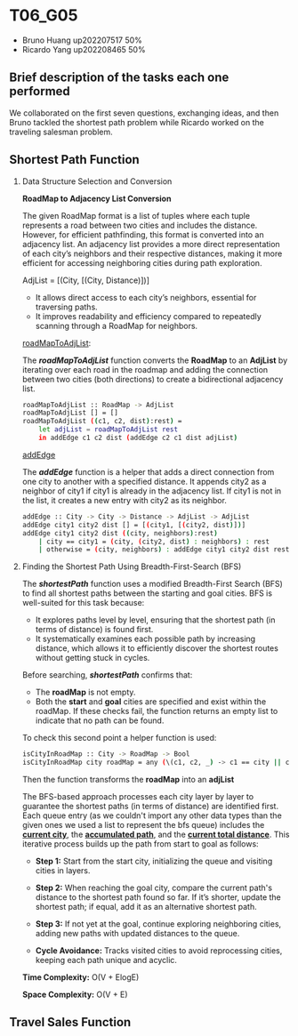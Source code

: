 # T06_G05
- Bruno Huang     up202207517     50%
- Ricardo Yang    up202208465     50%

## Brief description of the tasks each one performed

We collaborated on the first seven questions, exchanging ideas, and then Bruno tackled the shortest path problem while Ricardo worked on the traveling salesman problem.

## Shortest Path Function

1. Data Structure Selection and Conversion

    **RoadMap to Adjacency List Conversion**

    The given RoadMap format is a list of tuples where each tuple represents a road between two cities and includes the distance. However, for efficient pathfinding, this format is converted into an adjacency list. An adjacency list provides a more direct representation of each city’s neighbors and their respective distances, making it more efficient for accessing neighboring cities during path exploration.

    AdjList = [(City, [(City, Distance)])]
    - It allows direct access to each city’s neighbors, essential for traversing paths.
    - It improves readability and efficiency compared to repeatedly scanning through a RoadMap for neighbors.

    <ins>roadMapToAdjList</ins>:
    
    The ***roadMapToAdjList*** function converts the **RoadMap** to an **AdjList** by iterating over each road in the roadmap and adding the connection between two cities (both directions) to create a bidirectional adjacency list.

    ```bash
    roadMapToAdjList :: RoadMap -> AdjList
    roadMapToAdjList [] = []
    roadMapToAdjList ((c1, c2, dist):rest) = 
        let adjList = roadMapToAdjList rest
        in addEdge c1 c2 dist (addEdge c2 c1 dist adjList)
    ```

    <ins>addEdge</ins>

    The ***addEdge*** function is a helper that adds a direct connection from one city to another with a specified distance. It appends city2 as a neighbor of city1 if city1 is already in the adjacency list. If city1 is not in the list, it creates a new entry with city2 as its neighbor.

    ```bash
    addEdge :: City -> City -> Distance -> AdjList -> AdjList
    addEdge city1 city2 dist [] = [(city1, [(city2, dist)])]
    addEdge city1 city2 dist ((city, neighbors):rest)
        | city == city1 = (city, (city2, dist) : neighbors) : rest
        | otherwise = (city, neighbors) : addEdge city1 city2 dist rest 
    ```

2. Finding the Shortest Path Using Breadth-First-Search (BFS)

    The ***shortestPath*** function uses a modified Breadth-First Search (BFS) to find all shortest paths between the starting and goal cities. BFS is well-suited for this task because:

    - It explores paths level by level, ensuring that the shortest path (in terms of  distance) is found first.
    - It systematically examines each possible path by increasing distance, which allows  it to efficiently discover the shortest routes without getting stuck in cycles.

    Before searching, ***shortestPath*** confirms that:

    - The **roadMap** is not empty.
    - Both the **start** and **goal** cities are specified and exist within the roadMap. If these checks fail, the function returns an empty list to indicate that no path can be found.

    To check this second point a helper function is used:

    ```bash
    isCityInRoadMap :: City -> RoadMap -> Bool
    isCityInRoadMap city roadMap = any (\(c1, c2, _) -> c1 == city || c2 == city) roadMap
    ```

    Then the function transforms the **roadMap** into an **adjList**

    The BFS-based approach processes each city layer by layer to guarantee the shortest paths (in terms of distance) are identified first. Each queue entry (as we couldn't import any other data types than the given ones we used a list to represent the bfs queue) includes the **<ins>current city</ins>**, the **<ins>accumulated path</ins>**, and the **<ins>current total distance</ins>**. This iterative process builds up the path from start to goal as follows:

    - **Step 1:** Start from the start city, initializing the queue and visiting cities in layers.

    - **Step 2:** When reaching the goal city, compare the current path's distance to the shortest path found so far. If it’s shorter, update the shortest path; if equal, add it as an alternative shortest path.

    - **Step 3:** If not yet at the goal, continue exploring neighboring cities, adding new paths with updated distances to the queue.

    - **Cycle Avoidance:** Tracks visited cities to avoid reprocessing cities, keeping each path unique and acyclic.

    **Time Complexity:** O(V + ElogE)

    **Space Complexity:** O(V + E)

## Travel Sales Function